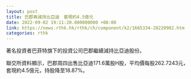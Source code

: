 ```yaml
---
layout: post
title: 巴郡再減持比亞迪　套現約4.5億元
date: 2022-09-02 19:11:20.000000000 +08:00
link: https://news.rthk.hk/rthk/ch/component/k2/1665334-20220902.htm
categories: rthk
---
```


著名投資者巴菲特旗下的投資公司巴郡繼續減持比亞迪股份。

聯交所資料顯示，巴郡周四出售比亞迪171.6萬股H股，平均價每股262.7243元，套現約4.5億元，持股降至18.87%。
